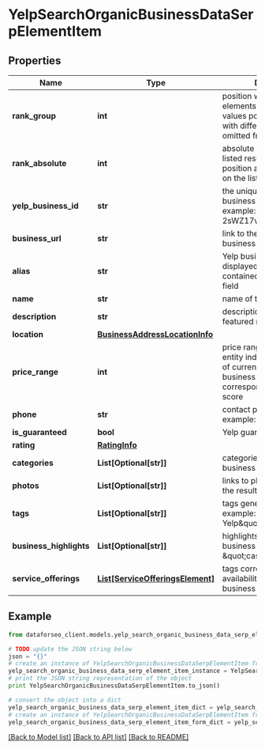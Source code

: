 # YelpSearchOrganicBusinessDataSerpElementItem


## Properties

Name | Type | Description | Notes
------------ | ------------- | ------------- | -------------
**rank_group** | **int** | position within a group of elements with identical type values positions of elements with different type values are omitted from rank_group | [optional] 
**rank_absolute** | **int** | absolute rank among all the listed results absolute position among all reviews on the list | [optional] 
**yelp_business_id** | **str** | the unique identifier of a business identity on Yelp example: 2sWZ17vpEF2vuM_7ic721w | [optional] 
**business_url** | **str** | link to the Yelp profile of the business entity | [optional] 
**alias** | **str** | Yelp business identifier displayed only if the request contained the corresponding field | [optional] 
**name** | **str** | name of the business entity | [optional] 
**description** | **str** | description containing the featured review | [optional] 
**location** | [**BusinessAddressLocationInfo**](BusinessAddressLocationInfo.md) |  | [optional] 
**price_range** | **int** | price range of the business entity indicates the number of currency signs next to the business listing corresponding to its price score | [optional] 
**phone** | **str** | contact phone number example: (804) 342-1981 | [optional] 
**is_guaranteed** | **bool** | Yelp guaranteed label | [optional] 
**rating** | [**RatingInfo**](RatingInfo.md) |  | [optional] 
**categories** | **List[Optional[str]]** | categories related to the business entity | [optional] 
**photos** | **List[Optional[str]]** | links to photos appearing in the result | [optional] 
**tags** | **List[Optional[str]]** | tags generated by Yelp example: \&quot;New on Yelp\&quot; | [optional] 
**business_highlights** | **List[Optional[str]]** | highlights describing business offerings example: \&quot;casual_dining\&quot; | [optional] 
**service_offerings** | [**List[ServiceOfferingsElement]**](ServiceOfferingsElement.md) | tags corresponding to the availability of certain business offerings | [optional] 

## Example

```python
from dataforseo_client.models.yelp_search_organic_business_data_serp_element_item import YelpSearchOrganicBusinessDataSerpElementItem

# TODO update the JSON string below
json = "{}"
# create an instance of YelpSearchOrganicBusinessDataSerpElementItem from a JSON string
yelp_search_organic_business_data_serp_element_item_instance = YelpSearchOrganicBusinessDataSerpElementItem.from_json(json)
# print the JSON string representation of the object
print YelpSearchOrganicBusinessDataSerpElementItem.to_json()

# convert the object into a dict
yelp_search_organic_business_data_serp_element_item_dict = yelp_search_organic_business_data_serp_element_item_instance.to_dict()
# create an instance of YelpSearchOrganicBusinessDataSerpElementItem from a dict
yelp_search_organic_business_data_serp_element_item_form_dict = yelp_search_organic_business_data_serp_element_item.from_dict(yelp_search_organic_business_data_serp_element_item_dict)
```
[[Back to Model list]](../README.md#documentation-for-models) [[Back to API list]](../README.md#documentation-for-api-endpoints) [[Back to README]](../README.md)


